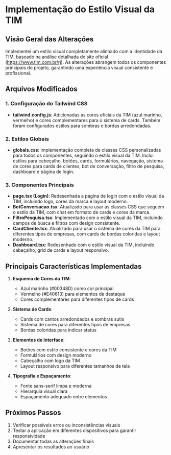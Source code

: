 # Implementação do Estilo Visual da TIM

## Visão Geral das Alterações

Implementei um estilo visual completamente alinhado com a identidade da TIM, baseado na análise detalhada do site oficial (https://www.tim.com.br/rj). As alterações abrangem todos os componentes principais do projeto, garantindo uma experiência visual consistente e profissional.

## Arquivos Modificados

### 1. Configuração do Tailwind CSS
- **tailwind.config.js**: Adicionadas as cores oficiais da TIM (azul marinho, vermelho) e cores complementares para o sistema de cards. Também foram configurados estilos para sombras e bordas arredondadas.

### 2. Estilos Globais
- **globals.css**: Implementação completa de classes CSS personalizadas para todos os componentes, seguindo o estilo visual da TIM. Inclui estilos para cabeçalho, botões, cards, formulários, navegação, sistema de cores para cards de clientes, bot de conversação, filtro de pesquisa, dashboard e página de login.

### 3. Componentes Principais
- **page.tsx (Login)**: Redesenhada a página de login com o estilo visual da TIM, incluindo logo, cores da marca e layout moderno.
- **BotConversacao.tsx**: Atualizado para usar as classes CSS que seguem o estilo da TIM, com chat em formato de cards e cores da marca.
- **FiltroPesquisa.tsx**: Implementado com o estilo visual da TIM, incluindo campos de busca e filtros com design consistente.
- **CardCliente.tsx**: Atualizado para usar o sistema de cores da TIM para diferentes tipos de empresas, com cards de bordas coloridas e layout moderno.
- **Dashboard.tsx**: Redesenhado com o estilo visual da TIM, incluindo cabeçalho, grid de cards e layout responsivo.

## Principais Características Implementadas

1. **Esquema de Cores da TIM**:
   - Azul marinho (#00348D) como cor principal
   - Vermelho (#E40613) para elementos de destaque
   - Cores complementares para diferentes tipos de cards

2. **Sistema de Cards**:
   - Cards com cantos arredondados e sombras sutis
   - Sistema de cores para diferentes tipos de empresas
   - Bordas coloridas para indicar status

3. **Elementos de Interface**:
   - Botões com estilo consistente e cores da TIM
   - Formulários com design moderno
   - Cabeçalho com logo da TIM
   - Layout responsivo para diferentes tamanhos de tela

4. **Tipografia e Espaçamento**:
   - Fonte sans-serif limpa e moderna
   - Hierarquia visual clara
   - Espaçamento adequado entre elementos

## Próximos Passos

1. Verificar possíveis erros ou inconsistências visuais
2. Testar a aplicação em diferentes dispositivos para garantir responsividade
3. Documentar todas as alterações finais
4. Apresentar os resultados ao usuário
